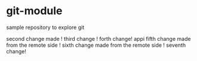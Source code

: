 # git-module
sample repository to explore git

second change made !
third change !
forth change!
appi
fifth change made from the remote side !
sixth change made from the remote side !
seventh change!

